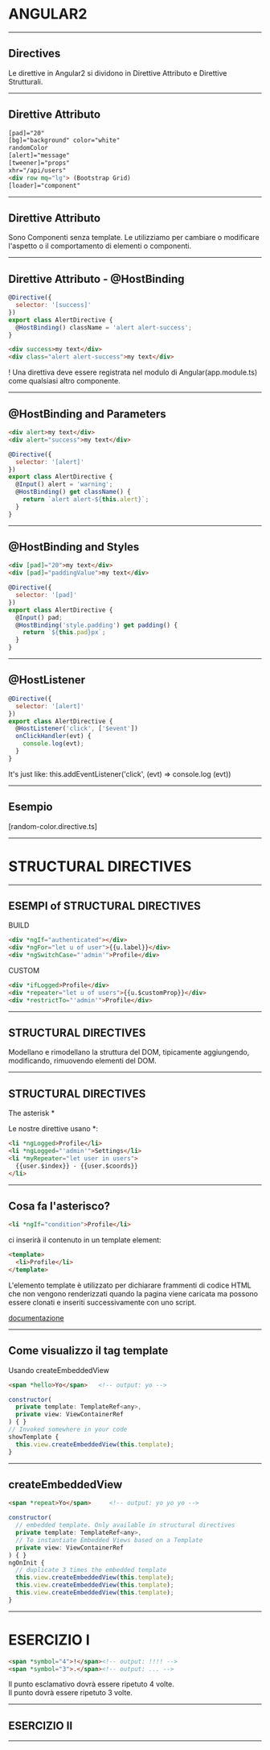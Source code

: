 # ANGULAR2



----


## Directives

Le direttive in Angular2 si dividono in 
Direttive Attributo e Direttive Strutturali.

----


## Direttive Attributo

```html
[pad]="20"
[bg]="background" color="white"
randomColor
[alert]="message"
[tweener]="props"
xhr="/api/users"
<div row mq="lg"> (Bootstrap Grid)
[loader]="component"
```

----


## Direttive Attributo

Sono Componenti senza template.
Le utilizziamo per cambiare o modificare l'aspetto o il comportamento 
di elementi o componenti.


----


## Direttive Attributo - @HostBinding

```javascript
@Directive({
  selector: '[success]'
})
export class AlertDirective {
  @HostBinding() className = 'alert alert-success';
}
```
```html
<div success>my text</div> 
<div class="alert alert-success">my text</div>
```

<p>! Una direttiva deve essere registrata nel modulo di Angular(app.module.ts) come qualsiasi altro componente.</p>

----


## @HostBinding and Parameters

```html
<div alert>my text</div>
<div alert="success">my text</div>
```
```javascript
@Directive({
  selector: '[alert]'
})
export class AlertDirective {
  @Input() alert = 'warning';
  @HostBinding() get className() {
    return `alert alert-${this.alert}`;
  }
}
```

----


## @HostBinding and Styles
```html
<div [pad]="20">my text</div>
<div [pad]="paddingValue">my text</div>
```
```javascript
@Directive({
  selector: '[pad]'
})
export class AlertDirective {
  @Input() pad;
  @HostBinding('style.padding') get padding() {
    return `${this.pad}px`;
  }
}
```

----


## @HostListener
```javascript
@Directive({
  selector: '[alert]'
})
export class AlertDirective {
  @HostListener('click', ['$event'])
  onClickHandler(evt) {
    console.log(evt);
  }
}
```
<p>It's just like:
this.addEventListener('click', (evt) => console.log (evt))</p>

----


## Esempio

[random-color.directive.ts]


---


# STRUCTURAL DIRECTIVES



----


## ESEMPI of STRUCTURAL DIRECTIVES
BUILD
```html
<div *ngIf="authenticated"></div>
<div *ngFor="let u of user">{{u.label}}</div>
<div *ngSwitchCase="'admin'">Profile</div>
```
CUSTOM
```html
<div *ifLogged>Profile</div>
<div *repeater="let u of users">{{u.$customProp}}</div>
<div *restrictTo="'admin'">Profile</div>
```

----


## STRUCTURAL DIRECTIVES

Modellano e rimodellano la struttura del DOM,
tipicamente aggiungendo, modificando, rimuovendo elementi del DOM.


----


## STRUCTURAL DIRECTIVES

The asterisk *

Le nostre direttive usano *:
```html
<li *ngLogged>Profile</li>
<li *ngLogged="'admin'">Settings</li>
<li *myRepeater="let user in users">
  {{user.$index}} - {{user.$coords}}
</li>
```

----


## Cosa fa l'asterisco?
```html
<li *ngIf="condition">Profile</li>
```
ci inserirà il contenuto in un template element:
```html
<template>
  <li>Profile</li>
</template>
```
L'elemento template è utilizzato per dichiarare frammenti di codice HTML che non vengono renderizzati quando la pagina viene caricata ma possono essere clonati e inseriti successivamente con uno script.

[documentazione](https://developer.mozilla.org/it/docs/Web/HTML/Element/template)

----


## Come visualizzo il tag template
Usando createEmbeddedView
```html
<span *hello>Yo</span>   <!-- output: yo -->
```
```javascript
constructor(
  private template: TemplateRef<any>,
  private view: ViewContainerRef
) { }
// Invoked somewhere in your code
showTemplate {
  this.view.createEmbeddedView(this.template);
}
```

----


## createEmbeddedView
```html
<span *repeat>Yo</span>     <!-- output: yo yo yo -->
```
```javascript
constructor(
  // embedded template. Only available in structural directives
  private template: TemplateRef<any>,
  // To instantiate Embedded Views based on a Template
  private view: ViewContainerRef
) { }
ngOnInit {
  // duplicate 3 times the embedded template 
  this.view.createEmbeddedView(this.template);
  this.view.createEmbeddedView(this.template);
  this.view.createEmbeddedView(this.template);
}
```


---


# ESERCIZIO I
```html
<span *symbol="4">!</span><!-- output: !!!! -->
<span *symbol="3">.</span><!-- output: ... -->
```
Il punto esclamativo dovrà essere ripetuto 4 volte.<br>
Il punto dovrà essere ripetuto 3 volte.


----


## ESERCIZIO II



----
